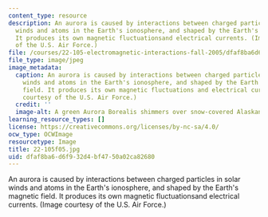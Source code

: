 ```yaml
---
content_type: resource
description: An aurora is caused by interactions between charged particles in solar
  winds and atoms in the Earth's ionosphere, and shaped by the Earth's magnetic field.
  It produces its own magnetic fluctuationsand electrical currents. (Image courtesy
  of the U.S. Air Force.)
file: /courses/22-105-electromagnetic-interactions-fall-2005/dfaf8ba6d6f932d4bf4750a02ca82680_22-105f05.jpg
file_type: image/jpeg
image_metadata:
  caption: An aurora is caused by interactions between charged particles in solar
    winds and atoms in the Earth's ionosphere, and shaped by the Earth's magnetic
    field. It produces its own magnetic fluctuations and electrical currents. (Image
    courtesy of the U.S. Air Force.)
  credit: ''
  image-alt: A green Aurora Borealis shimmers over snow-covered Alaskan fields.
learning_resource_types: []
license: https://creativecommons.org/licenses/by-nc-sa/4.0/
ocw_type: OCWImage
resourcetype: Image
title: 22-105f05.jpg
uid: dfaf8ba6-d6f9-32d4-bf47-50a02ca82680
---
```

An aurora is caused by interactions between charged particles in solar winds and atoms in the Earth's ionosphere, and shaped by the Earth's magnetic field. It produces its own magnetic fluctuationsand electrical currents. (Image courtesy of the U.S. Air Force.)